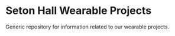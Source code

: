 # Seton Hall Wearable Projects

Generic repository for information related to our wearable projects.
